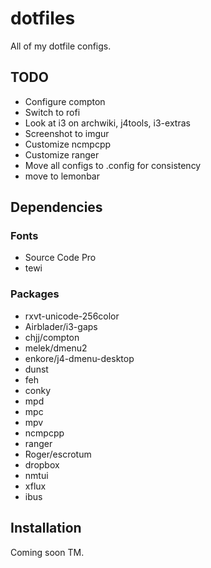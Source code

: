 dotfiles
========

All of my dotfile configs.

## TODO

- Configure compton
- Switch to rofi
- Look at i3 on archwiki, j4tools, i3-extras
- Screenshot to imgur
- Customize ncmpcpp
- Customize ranger
- Move all configs to .config for consistency
- move to lemonbar

## Dependencies

### Fonts
- Source Code Pro
- tewi

### Packages
- rxvt-unicode-256color
- Airblader/i3-gaps
- chjj/compton
- melek/dmenu2
- enkore/j4-dmenu-desktop
- dunst
- feh
- conky
- mpd
- mpc
- mpv
- ncmpcpp
- ranger
- Roger/escrotum
- dropbox
- nmtui
- xflux
- ibus

## Installation

Coming soon TM.
